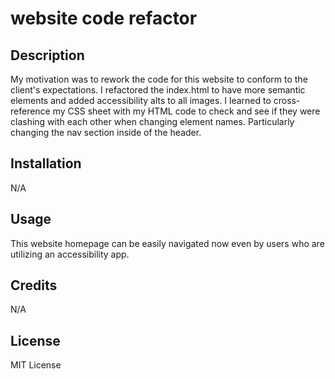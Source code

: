 # website code refactor

## Description
My motivation was to rework the code for this website to conform to the client's expectations.
I refactored the index.html to have more semantic elements and added accessibility alts to all images.
I learned to cross-reference my CSS sheet with my HTML code to check and see if they were clashing with each other when changing element names.  Particularly changing the nav section inside of the header.

## Installation
N/A

## Usage
This website homepage can be easily navigated now even by users who are utilizing an accessibility app.

## Credits
N/A

## License
MIT License